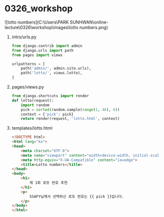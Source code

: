 # 0326_workshop

![lotto numbers](C:\Users\PARK SUNHWAN\online-lecture\0326\workshop\images\lotto numbers.png)

1. intro/urls.py

   ```python
   from django.contrib import admin
   from django.urls import path
   from pages import views
   
   urlpatterns = [
       path('admin/', admin.site.urls),
       path('lotto/', views.lotto),
   ]
   ```

2. pages/views.py

   ```python
   from django.shortcuts import render
   def lotto(request):
       import random
       pick = sorted(random.sample(range(1, 46), 6))
       context = {'pick': pick}
       return render(request, 'lotto.html', context)
   ```

3. templates/lotto.html

   ```html
   <!DOCTYPE html>
   <html lang="ko">
   <head>
       <meta charset="UTF-8">
       <meta name="viewport" content="width=device-width, initial-scale=1.0">
       <meta http-equiv="X-UA-Compatible" content="ie=edge">
       <title>Lotto numbers</title>
   </head>
   <body>
       <h1>
           제 1회 로또 번호 추천
       </h1>
       <p>
           SSAFY님께서 선택하신 로또 번호는 {{ pick }}입니다.
       </p>
   </body>
   </html>
   ```

